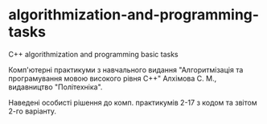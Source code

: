 # algorithmization-and-programming-tasks
C++ algorithmization and programming basic tasks

Комп'ютерні практикуми з навчального видання "Алгоритмізація та програмування мовою високого рівня С++" Алхімова С. М., видавництво "Політехніка".

Наведені особисті рішення до комп. практикумів 2-17 з кодом та звітом 2-го варіанту.
